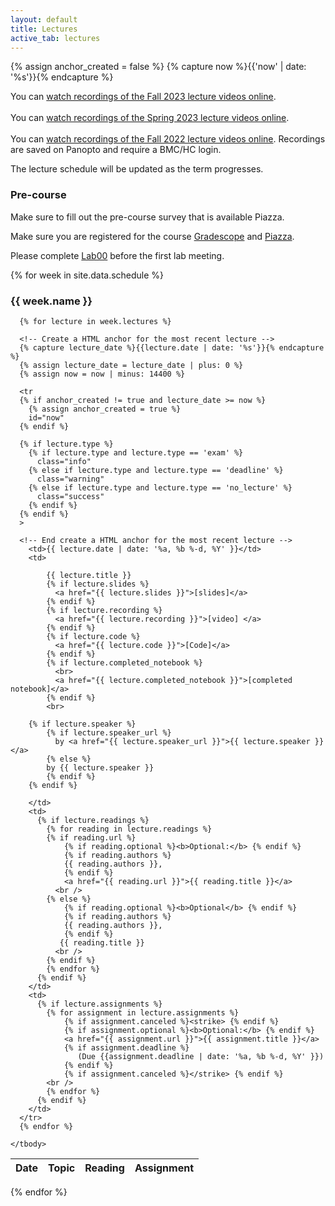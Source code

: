 ```yaml
---
layout: default
title: Lectures
active_tab: lectures
---
```


<!-- Create a HTML anchor for the most recent lecture -->
{% assign anchor_created = false %}
{% capture now %}{{'now' | date: '%s'}}{% endcapture %}
<!-- End create a HTML anchor for the most recent lecture -->


<div class="alert alert-info">

You can <a href="https://brynmawr.hosted.panopto.com/Panopto/Pages/Sessions/List.aspx?folderID=044d58f9-262c-4e56-a8ac-b0660147f4ec">watch recordings of the Fall 2023 lecture videos online</a>.
<br><br>
You can <a href="https://brynmawr.hosted.panopto.com/Panopto/Pages/Sessions/List.aspx?folderID=7d5ab2e3-94a1-4004-a926-af8d013dc393">watch recordings of the Spring 2023 lecture videos online</a>.
<br><br>
You can <a href="https://brynmawr.hosted.panopto.com/Panopto/Pages/Sessions/List.aspx?folderID=b0c6bec5-ac83-404f-b3c7-af01000d8f3c">watch recordings of the Fall 2022 lecture videos online</a>.
Recordings are saved on Panopto and require a BMC/HC login.
</div>

The lecture schedule will be updated as the term progresses. 

### Pre-course

Make sure to fill out the pre-course survey that is available Piazza.

Make sure you are registered for the course [Gradescope](https://www.gradescope.com/) and [Piazza](https://piazza.com/brynmawr/fall2023/cmscb113).

Please complete <a href="{{ site.url }}{{ site.baseurl }}/labs/Lab00.html">Lab00</a> before the first lab meeting.

{% for week in site.data.schedule %}
  <h3>
    {{ week.name }}
  </h3>
  	
  	
  <table class="table table-striped">
    <thead>
      <tr>
        <th>Date</th> 
        <th>Topic</th>
        <!--<th>Recordings</th>-->
        <th>Reading</th>
        <th>Assignment</th>
      </tr>
    </thead>
    <tbody>

      {% for lecture in week.lectures %}

      <!-- Create a HTML anchor for the most recent lecture -->
      {% capture lecture_date %}{{lecture.date | date: '%s'}}{% endcapture %}
      {% assign lecture_date = lecture_date | plus: 0 %}
      {% assign now = now | minus: 14400 %}

      <tr
      {% if anchor_created != true and lecture_date >= now %}
        {% assign anchor_created = true %}
        id="now" 
      {% endif %}
      
      {% if lecture.type %}
        {% if lecture.type and lecture.type == 'exam' %}
          class="info" 
        {% else if lecture.type and lecture.type == 'deadline' %}
          class="warning"
        {% else if lecture.type and lecture.type == 'no_lecture' %}
          class="success"
        {% endif %}
      {% endif %}
      >

      <!-- End create a HTML anchor for the most recent lecture -->
        <td>{{ lecture.date | date: '%a, %b %-d, %Y' }}</td>
        <td>
         
            {{ lecture.title }} 
            {% if lecture.slides %}
              <a href="{{ lecture.slides }}">[slides]</a>
            {% endif %}
            {% if lecture.recording %}
              <a href="{{ lecture.recording }}">[video] </a>
            {% endif %}
            {% if lecture.code %}
              <a href="{{ lecture.code }}">[Code]</a>
            {% endif %}
            {% if lecture.completed_notebook %}
              <br>
              <a href="{{ lecture.completed_notebook }}">[completed notebook]</a>
            {% endif %}
            <br>

  	    {% if lecture.speaker %}
            {% if lecture.speaker_url %}
              by <a href="{{ lecture.speaker_url }}">{{ lecture.speaker }}</a> 
            {% else %} 
            by {{ lecture.speaker }}
            {% endif %}
  	    {% endif %}

        </td>
        <td>	
          {% if lecture.readings %} 	
            {% for reading in lecture.readings %}	
            {% if reading.url %}	
                {% if reading.optional %}<b>Optional:</b> {% endif %}	
                {% if reading.authors %}	
                {{ reading.authors }}, 	
                {% endif %}	
                <a href="{{ reading.url }}">{{ reading.title }}</a> 	
              <br />	
            {% else %}	
                {% if reading.optional %}<b>Optional</b> {% endif %}	
                {% if reading.authors %}	
                {{ reading.authors }}, 	
                {% endif %}	
               {{ reading.title }} 	
              <br />	
            {% endif %}	
            {% endfor %}	
          {% endif %}	
        </td>
        <td>
          {% if lecture.assignments %} 
            {% for assignment in lecture.assignments %}
                {% if assignment.canceled %}<strike> {% endif %}
                {% if assignment.optional %}<b>Optional:</b> {% endif %}
                <a href="{{ assignment.url }}">{{ assignment.title }}</a>
                {% if assignment.deadline %} 
                   (Due {{assignment.deadline | date: '%a, %b %-d, %Y' }})
                {% endif %}
                {% if assignment.canceled %}</strike> {% endif %}
            <br />
            {% endfor %}
          {% endif %}
        </td>
      </tr>
      {% endfor %}
      
    </tbody>
  </table>

  {% endfor %}
